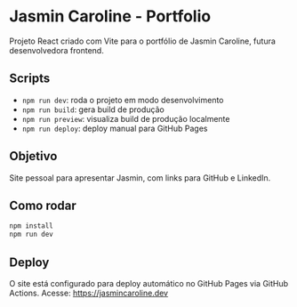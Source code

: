 # Jasmin Caroline - Portfolio

Projeto React criado com Vite para o portfólio de Jasmin Caroline, futura desenvolvedora frontend.

## Scripts
- `npm run dev`: roda o projeto em modo desenvolvimento
- `npm run build`: gera build de produção
- `npm run preview`: visualiza build de produção localmente
- `npm run deploy`: deploy manual para GitHub Pages

## Objetivo
Site pessoal para apresentar Jasmin, com links para GitHub e LinkedIn.

## Como rodar
```bash
npm install
npm run dev
```

## Deploy
O site está configurado para deploy automático no GitHub Pages via GitHub Actions.
Acesse: https://jasmincaroline.dev
